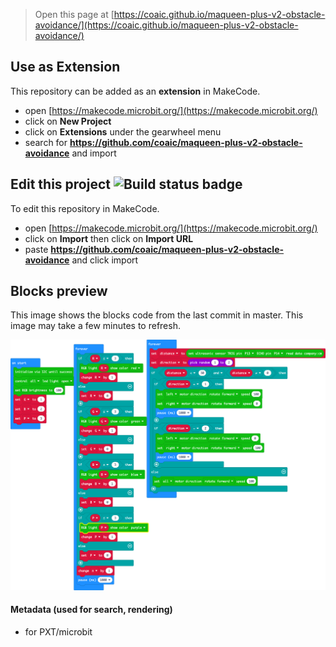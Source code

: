 
> Open this page at [https://coaic.github.io/maqueen-plus-v2-obstacle-avoidance/](https://coaic.github.io/maqueen-plus-v2-obstacle-avoidance/)

## Use as Extension

This repository can be added as an **extension** in MakeCode.

* open [https://makecode.microbit.org/](https://makecode.microbit.org/)
* click on **New Project**
* click on **Extensions** under the gearwheel menu
* search for **https://github.com/coaic/maqueen-plus-v2-obstacle-avoidance** and import

## Edit this project ![Build status badge](https://github.com/coaic/maqueen-plus-v2-obstacle-avoidance/workflows/MakeCode/badge.svg)

To edit this repository in MakeCode.

* open [https://makecode.microbit.org/](https://makecode.microbit.org/)
* click on **Import** then click on **Import URL**
* paste **https://github.com/coaic/maqueen-plus-v2-obstacle-avoidance** and click import

## Blocks preview

This image shows the blocks code from the last commit in master.
This image may take a few minutes to refresh.

![A rendered view of the blocks](https://github.com/coaic/maqueen-plus-v2-obstacle-avoidance/raw/master/.github/makecode/blocks.png)

#### Metadata (used for search, rendering)

* for PXT/microbit
<script src="https://makecode.com/gh-pages-embed.js"></script><script>makeCodeRender("{{ site.makecode.home_url }}", "{{ site.github.owner_name }}/{{ site.github.repository_name }}");</script>

